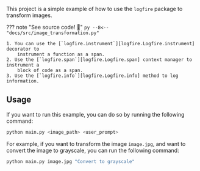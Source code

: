 This project is a simple example of how to use the `logfire` package to transform images.

??? note "See source code! 🔎"
    ```py
    --8<-- "docs/src/image_transformation.py"
    ```

    1. You can use the [`logfire.instrument`][logfire.Logfire.instrument] decorator to
        instrument a function as a span.
    2. Use the [`logfire.span`][logfire.Logfire.span] context manager to instrument a
        block of code as a span.
    3. Use the [`logfire.info`][logfire.Logfire.info] method to log information.

## Usage

If you want to run this example, you can do so by running the following command:

```bash
python main.py <image_path> <user_prompt>
```

For example, if you want to transform the image `image.jpg`, and want to convert the image to grayscale, you can run the following command:

```bash
python main.py image.jpg "Convert to grayscale"
```
